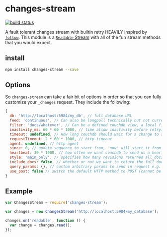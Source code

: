 # changes-stream

[![build status](https://secure.travis-ci.org/jcrugzz/changes-stream.png)](http://travis-ci.org/jcrugzz/changes-stream)

A fault tolerant changes stream with builtin retry HEAVILY inspired by
[`follow`][follow]. This module is a [`Readable` Stream][readable] with all of
the fun stream methods that you would expect.

## install

```sh
npm install changes-stream --save
```

## Options

So `changes-stream` can take a fair bit of options in order so that you can
fully customize your `_changes` request. They include the following:

```js
{
  db: 'http://localhost:5984/my_db', // full database URL
  feed: 'continuous', // Can also be longpoll technically but not currently implemented
  filter: 'docs/whatever', // Can be a defined couchdb view, a local filter function or an array of IDs
  inactivity_ms: 60 * 60 * 1000, // time allow inactivity before retrying request
  timeout: undefined, // How long couchdb should wait for a change to show up before closing the feed. in milliseconds
  requestTimeout: 2 * 60 * 1000, // http timeout
  agent: undefined, // http agent
  since: 0, // update sequence to start from, 'now' will start it from latest
  heartbeat: 30 * 1000, // how often we want couchdb to send us a heartbeat message
  style: 'main_only', // specifies how many revisions returned all_docs would return leaf revs
  include_docs: false, // whether or not we want to return the full document as a property
  query_params: {}, // custom arbitrary params to send in request e.g. { hello: 'world' }
  use_post: false // switch the default HTTP method to POST (cannot be used with a filter array)
}
```

## Example

```js
var ChangesStream = require('changes-stream');

var changes = new ChangesStream('http://localhost:5984/my_database');

changes.on('readable', function () {
  var change = changes.read();
});

```
[follow]: https://github.com/iriscouch/follow
[readable]: http://nodejs.org/api/stream.html#stream_class_stream_readable
